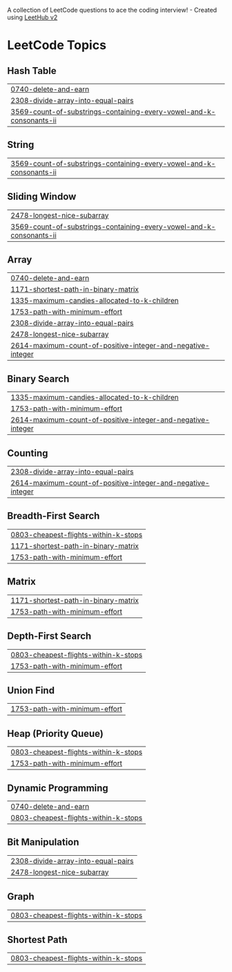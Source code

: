A collection of LeetCode questions to ace the coding interview! - Created using [LeetHub v2](https://github.com/arunbhardwaj/LeetHub-2.0)
<!---LeetCode Topics Start-->
# LeetCode Topics
## Hash Table
|  |
| ------- |
| [0740-delete-and-earn](https://github.com/SuryansDev/DSA-PRO-SERIES/tree/master/0740-delete-and-earn) |
| [2308-divide-array-into-equal-pairs](https://github.com/SuryansDev/DSA-PRO-SERIES/tree/master/2308-divide-array-into-equal-pairs) |
| [3569-count-of-substrings-containing-every-vowel-and-k-consonants-ii](https://github.com/SuryansDev/DSA-PRO-SERIES/tree/master/3569-count-of-substrings-containing-every-vowel-and-k-consonants-ii) |
## String
|  |
| ------- |
| [3569-count-of-substrings-containing-every-vowel-and-k-consonants-ii](https://github.com/SuryansDev/DSA-PRO-SERIES/tree/master/3569-count-of-substrings-containing-every-vowel-and-k-consonants-ii) |
## Sliding Window
|  |
| ------- |
| [2478-longest-nice-subarray](https://github.com/SuryansDev/DSA-PRO-SERIES/tree/master/2478-longest-nice-subarray) |
| [3569-count-of-substrings-containing-every-vowel-and-k-consonants-ii](https://github.com/SuryansDev/DSA-PRO-SERIES/tree/master/3569-count-of-substrings-containing-every-vowel-and-k-consonants-ii) |
## Array
|  |
| ------- |
| [0740-delete-and-earn](https://github.com/SuryansDev/DSA-PRO-SERIES/tree/master/0740-delete-and-earn) |
| [1171-shortest-path-in-binary-matrix](https://github.com/SuryansDev/DSA-PRO-SERIES/tree/master/1171-shortest-path-in-binary-matrix) |
| [1335-maximum-candies-allocated-to-k-children](https://github.com/SuryansDev/DSA-PRO-SERIES/tree/master/1335-maximum-candies-allocated-to-k-children) |
| [1753-path-with-minimum-effort](https://github.com/SuryansDev/DSA-PRO-SERIES/tree/master/1753-path-with-minimum-effort) |
| [2308-divide-array-into-equal-pairs](https://github.com/SuryansDev/DSA-PRO-SERIES/tree/master/2308-divide-array-into-equal-pairs) |
| [2478-longest-nice-subarray](https://github.com/SuryansDev/DSA-PRO-SERIES/tree/master/2478-longest-nice-subarray) |
| [2614-maximum-count-of-positive-integer-and-negative-integer](https://github.com/SuryansDev/DSA-PRO-SERIES/tree/master/2614-maximum-count-of-positive-integer-and-negative-integer) |
## Binary Search
|  |
| ------- |
| [1335-maximum-candies-allocated-to-k-children](https://github.com/SuryansDev/DSA-PRO-SERIES/tree/master/1335-maximum-candies-allocated-to-k-children) |
| [1753-path-with-minimum-effort](https://github.com/SuryansDev/DSA-PRO-SERIES/tree/master/1753-path-with-minimum-effort) |
| [2614-maximum-count-of-positive-integer-and-negative-integer](https://github.com/SuryansDev/DSA-PRO-SERIES/tree/master/2614-maximum-count-of-positive-integer-and-negative-integer) |
## Counting
|  |
| ------- |
| [2308-divide-array-into-equal-pairs](https://github.com/SuryansDev/DSA-PRO-SERIES/tree/master/2308-divide-array-into-equal-pairs) |
| [2614-maximum-count-of-positive-integer-and-negative-integer](https://github.com/SuryansDev/DSA-PRO-SERIES/tree/master/2614-maximum-count-of-positive-integer-and-negative-integer) |
## Breadth-First Search
|  |
| ------- |
| [0803-cheapest-flights-within-k-stops](https://github.com/SuryansDev/DSA-PRO-SERIES/tree/master/0803-cheapest-flights-within-k-stops) |
| [1171-shortest-path-in-binary-matrix](https://github.com/SuryansDev/DSA-PRO-SERIES/tree/master/1171-shortest-path-in-binary-matrix) |
| [1753-path-with-minimum-effort](https://github.com/SuryansDev/DSA-PRO-SERIES/tree/master/1753-path-with-minimum-effort) |
## Matrix
|  |
| ------- |
| [1171-shortest-path-in-binary-matrix](https://github.com/SuryansDev/DSA-PRO-SERIES/tree/master/1171-shortest-path-in-binary-matrix) |
| [1753-path-with-minimum-effort](https://github.com/SuryansDev/DSA-PRO-SERIES/tree/master/1753-path-with-minimum-effort) |
## Depth-First Search
|  |
| ------- |
| [0803-cheapest-flights-within-k-stops](https://github.com/SuryansDev/DSA-PRO-SERIES/tree/master/0803-cheapest-flights-within-k-stops) |
| [1753-path-with-minimum-effort](https://github.com/SuryansDev/DSA-PRO-SERIES/tree/master/1753-path-with-minimum-effort) |
## Union Find
|  |
| ------- |
| [1753-path-with-minimum-effort](https://github.com/SuryansDev/DSA-PRO-SERIES/tree/master/1753-path-with-minimum-effort) |
## Heap (Priority Queue)
|  |
| ------- |
| [0803-cheapest-flights-within-k-stops](https://github.com/SuryansDev/DSA-PRO-SERIES/tree/master/0803-cheapest-flights-within-k-stops) |
| [1753-path-with-minimum-effort](https://github.com/SuryansDev/DSA-PRO-SERIES/tree/master/1753-path-with-minimum-effort) |
## Dynamic Programming
|  |
| ------- |
| [0740-delete-and-earn](https://github.com/SuryansDev/DSA-PRO-SERIES/tree/master/0740-delete-and-earn) |
| [0803-cheapest-flights-within-k-stops](https://github.com/SuryansDev/DSA-PRO-SERIES/tree/master/0803-cheapest-flights-within-k-stops) |
## Bit Manipulation
|  |
| ------- |
| [2308-divide-array-into-equal-pairs](https://github.com/SuryansDev/DSA-PRO-SERIES/tree/master/2308-divide-array-into-equal-pairs) |
| [2478-longest-nice-subarray](https://github.com/SuryansDev/DSA-PRO-SERIES/tree/master/2478-longest-nice-subarray) |
## Graph
|  |
| ------- |
| [0803-cheapest-flights-within-k-stops](https://github.com/SuryansDev/DSA-PRO-SERIES/tree/master/0803-cheapest-flights-within-k-stops) |
## Shortest Path
|  |
| ------- |
| [0803-cheapest-flights-within-k-stops](https://github.com/SuryansDev/DSA-PRO-SERIES/tree/master/0803-cheapest-flights-within-k-stops) |
<!---LeetCode Topics End-->